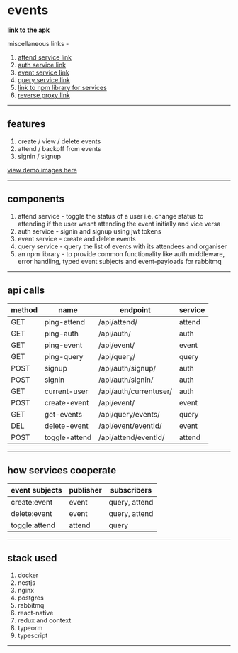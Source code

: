 # events

<b>[link to the apk](https://drive.google.com/file/d/1d3Krsl2pfSGL18ffoCd5pgebe1D5BeCh/view?usp=sharing)</b>

miscellaneous links -

1. [attend service link](https://events-attend11.herokuapp.com/)
2. [auth service link](https://events-auth11.herokuapp.com/)
3. [event service link](https://events-event11.herokuapp.com/)
4. [query service link](https://events-query11.herokuapp.com/)
5. [link to npm library for services](https://www.npmjs.com/package/@shameek-events/common)
6. [reverse proxy link](https://events11.herokuapp.com/)

<hr />

## features

1. create / view / delete events
2. attend / backoff from events
3. signin / signup

[view demo images here](./demo-images)

<hr />

## components

1. attend service - toggle the status of a user i.e. change status to attending if the user wasnt attending the event initially and vice versa
2. auth service - signin and signup using jwt tokens
3. event service - create and delete events
4. query service - query the list of events with its attendees and organiser
5. an npm library - to provide common functionality like auth middleware, error handling, typed event subjects and event-payloads for rabbitmq

<hr />

## api calls

| method | name          | endpoint               | service |
| ------ | ------------- | ---------------------- | ------- |
| GET    | ping-attend   | /api/attend/           | attend  |
| GET    | ping-auth     | /api/auth/             | auth    |
| GET    | ping-event    | /api/event/            | event   |
| GET    | ping-query    | /api/query/            | query   |
| POST   | signup        | /api/auth/signup/      | auth    |
| POST   | signin        | /api/auth/signin/      | auth    |
| GET    | current-user  | /api/auth/currentuser/ | auth    |
| POST   | create-event  | /api/event/            | event   |
| GET    | get-events    | /api/query/events/     | query   |
| DEL    | delete-event  | /api/event/eventId/    | event   |
| POST   | toggle-attend | /api/attend/eventId/   | attend  |

<hr />

## how services cooperate

| event subjects | publisher | subscribers   |
| -------------- | --------- | ------------- |
| create:event   | event     | query, attend |
| delete:event   | event     | query, attend |
| toggle:attend  | attend    | query         |

<hr />

## stack used

1. docker
2. nestjs
3. nginx
4. postgres
5. rabbitmq
6. react-native
7. redux and context
8. typeorm
9. typescript

<hr />
